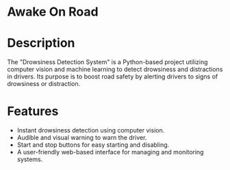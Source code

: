 # Awake On Road
# Description
The "Drowsiness Detection System" is a Python-based project utilizing computer vision and machine learning to detect drowsiness and distractions in drivers. Its purpose is to boost road safety by alerting drivers to signs of drowsiness or distraction.
# Features
* Instant drowsiness detection using computer vision.
* Audible and visual warning to warn the driver.
* Start and stop buttons for easy starting and disabling.
* A user-friendly web-based interface for managing and monitoring systems.
